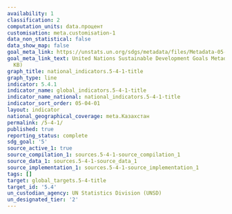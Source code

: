 ```yaml
---
availability: 1
classification: 2
computation_units: data.процент
customisation: meta.customisation-1
data_non_statistical: false
data_show_map: false
goal_meta_link: https://unstats.un.org/sdgs/metadata/files/Metadata-05-04-01.pdf
goal_meta_link_text: United Nations Sustainable Development Goals Metadata (PDF 337
  KB)
graph_title: national_indicators.5-4-1-title
graph_type: line
indicator: 5.4.1
indicator_name: global_indicators.5-4-1-title
indicator_name_national: national_indicators.5-4-1-title
indicator_sort_order: 05-04-01
layout: indicator
national_geographical_coverage: meta.Казахстан
permalink: /5-4-1/
published: true
reporting_status: complete
sdg_goal: '5'
source_active_1: true
source_compilation_1: sources.5-4-1-source_compilation_1
source_data_1: sources.5-4-1-source_data_1
source_implementation_1: sources.5-4-1-source_implementation_1
tags: []
target: global_targets.5-4-title
target_id: '5.4'
un_custodian_agency: UN Statistics Division (UNSD)
un_designated_tier: '2'
---
```

